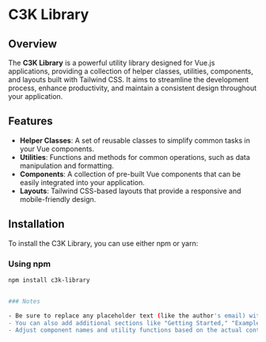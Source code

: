 # C3K Library

## Overview

The **C3K Library** is a powerful utility library designed for Vue.js applications, providing a collection of helper classes, utilities, components, and layouts built with Tailwind CSS. It aims to streamline the development process, enhance productivity, and maintain a consistent design throughout your application.

## Features

- **Helper Classes**: A set of reusable classes to simplify common tasks in your Vue components.
- **Utilities**: Functions and methods for common operations, such as data manipulation and formatting.
- **Components**: A collection of pre-built Vue components that can be easily integrated into your application.
- **Layouts**: Tailwind CSS-based layouts that provide a responsive and mobile-friendly design.

## Installation

To install the C3K Library, you can use either npm or yarn:

### Using npm

```bash
npm install c3k-library


### Notes

- Be sure to replace any placeholder text (like the author's email) with your actual information.
- You can also add additional sections like "Getting Started," "Examples," "API Reference," or "Change Log" if necessary.
- Adjust component names and utility functions based on the actual content of your library.
